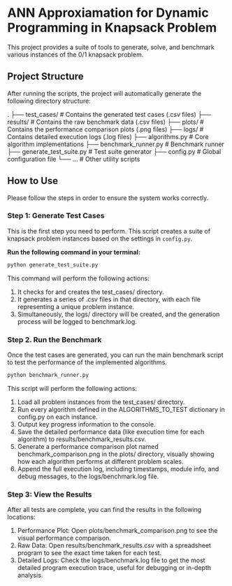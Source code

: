 # ANN Approxiamation for Dynamic Programming in Knapsack Problem

This project provides a suite of tools to generate, solve, and benchmark various instances of the 0/1 knapsack problem.

## Project Structure

After running the scripts, the project will automatically generate the following directory structure:

.
├── test_cases/            # Contains the generated test cases (.csv files)
├── results/               # Contains the raw benchmark data (.csv files)
├── plots/                 # Contains the performance comparison plots (.png files)
├── logs/                  # Contains detailed execution logs (.log files)
├── algorithms.py          # Core algorithm implementations
├── benchmark_runner.py    # Benchmark runner
├── generate_test_suite.py # Test suite generator
├── config.py              # Global configuration file
└── ...                    # Other utility scripts

## How to Use

Please follow the steps in order to ensure the system works correctly.

### Step 1: Generate Test Cases

This is the first step you need to perform. This script creates a suite of knapsack problem instances based on the settings in `config.py`.

**Run the following command in your terminal:**

```bash
python generate_test_suite.py
```

This command will perform the following actions:

1. It checks for and creates the test_cases/ directory.
2. It generates a series of .csv files in that directory, with each file representing a unique problem instance.
3. Simultaneously, the logs/ directory will be created, and the generation process will be logged to benchmark.log.

### Step 2. Run the Benchmark

Once the test cases are generated, you can run the main benchmark script to test the performance of the implemented algorithms.

```bash
python benchmark_runner.py
```

This script will perform the following actions:

1. Load all problem instances from the test_cases/ directory.
2. Run every algorithm defined in the ALGORITHMS_TO_TEST dictionary in config.py on each instance.
3. Output key progress information to the console.
4. Save the detailed performance data (like execution time for each algorithm) to results/benchmark_results.csv.
5. Generate a performance comparison plot named benchmark_comparison.png in the plots/ directory, visually showing how each algorithm performs at different problem scales.
6. Append the full execution log, including timestamps, module info, and debug messages, to the logs/benchmark.log file.

### Step 3: View the Results

After all tests are complete, you can find the results in the following locations:

1. Performance Plot: Open plots/benchmark_comparison.png to see the visual performance comparison.
2. Raw Data: Open results/benchmark_results.csv with a spreadsheet program to see the exact time taken for each test.
3. Detailed Logs: Check the logs/benchmark.log file to get the most detailed program execution trace, useful for debugging or in-depth analysis.
